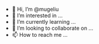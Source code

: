 - 👋 Hi, I’m @mugeliu
- 👀 I’m interested in ...
- 🌱 I’m currently learning ...
- 💞️ I’m looking to collaborate on ...
- 📫 How to reach me ...

<!---
mugeliu/mugeliu is a ✨ special ✨ repository because its `README.md` (this file) appears on your GitHub profile.
You can click the Preview link to take a look at your changes.
--->
